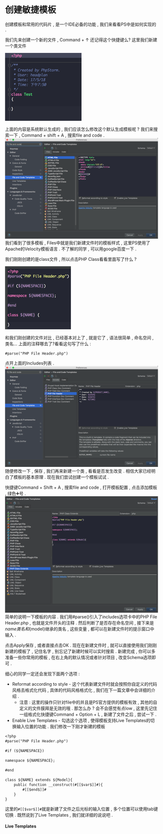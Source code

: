 # 创建敏捷模板

创建模板和常用的代码片 , 是一个IDE必备的功能 , 我们来看看PS中是如何实现的 .

我们先来创建一个新的文件 , Command + ↑ 还记得这个快捷键么? 这里我们新建一个类文件

![](/assets/newfile.png)

上面的内容是系统默认生成的 , 我们应该怎么修改这个默认生成模板呢 ? 我们来搜索一下 , Command + shift + A , 搜索file and code .![](/assets/fileandcode.png)我们看到了很多模板 , Files中就是我们新建文件时的模板样式 , 这里PS使用了Apache的Velocity模板语言 . 不了解的同学 , 可以用google百度一下 .

我们刚刚创建的是class文件 , 所以点击PHP Class看看里面写了什么 ?

![](/assets/phpclass.png)

和我们刚创建的文件对比 , 已经基本对上了 , 就是它了 , 语法很简单 , 命名空间 , 类名... 上面的注释哪去了?看看这句写了什么 :

```
#parse("PHP File Header.php")
```

点开上面的Includes列表 . ![](/assets/includes.png)随便修改一下 , 保存 , 我们再来新建一个类 , 看看是否发生改变 . 相信大家已经明白了模板的基本原理 . 现在我们尝试创建一个模板试试 .

快捷键Command + Shift + A , 搜索file and code , 打开模板配置 , 点击添加模板 , 绿色➕号 . ![](/assets/newfiletem.png)简单的说明一下模板的内容 . 我们用\#parse\(\)引入了includes选项卡中的PHP File Header.php , 也就是文件开头的注释 . 然后判断了是否存在命名空间 , 接下来是${name}类名和${model}继承的类名 , 这些变量 , 都可以在新建文件时的提示窗口中输入 .

点击Apply保存 , 或者直接点击OK . 现在在新建文件时 , 就可以直接使用我们刚刚新建的模板了 , 记住名字 , 别忘记了新建时候可以实时搜索 . 新建完成 , 你可以多准备一些你常用的模板 , 在右上角的默认情况或者针对项目 , 改变Schema选项即可 .

细心的同学一定还会发现下面两个选项 :

* Reformat according to style - 这个代表新建文件时就会按照你自定义的代码风格去格式化代码 , 具体的代码风格格式化 , 我们在下一篇文章中会详细的介绍 . 
  * 注意 : 这里的操作只针对file中的并且是PS官方提供的模板有效 , 其他的自定义的文件膜拜是无效的哦 . 那怎么办 ? 会不会感觉有点low , 这里先记住一组格式化快捷键Command + Option + L , 新建了文件之后 , 尝试一下 . 
* Enable Live Templates - 勾选这个选项 , 使得模板支持Live Templates的切换输入位置的功能 . 我们修改一下刚才新建的模板

```
<?php
#parse("PHP File Header.php")

#if (${NAMESPACE})

namespace ${NAMESPACE};

#end

class ${NAME} extends ${Model}{
    public function __construct(#[[$var$]]#){
        #[[$end$]]#
    }
}
```

这里的`#[[$var$]]#`就是新建了文件之后光标的输入位置 , 多个位置可以使用tab键切换 . 既然说到了Live Templates , 我们就详细的说说吧 . 

#### Live Templates






